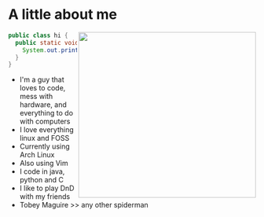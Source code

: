 # A little about me

<img align="right" width="361.5" height="337.5" src="https://user-images.githubusercontent.com/96651798/153474427-8a0bff6d-d65b-4567-b93a-702a3d5ece6a.png">


```java
public class hi {
  public static void main(String[] args) {
    System.out.println("Hello there!");
  }
}
```

- I'm a guy that loves to code, mess with hardware, and everything to do with computers
- I love everything linux and FOSS
- Currently using Arch Linux
- Also using Vim
- I code in java, python and C
- I like to play DnD with my friends
- Tobey Maguire >> any other spiderman




<!---
- 👋 Hi, I’m @ChubNub3
- 👀 I’m interested in ...
- 🌱 I’m currently learning ...
- 💞️ I’m looking to collaborate on ...
- 📫 How to reach me ...
--->
<!---
ChubNub3/ChubNub3 is a ✨ special ✨ repository because its `README.md` (this file) appears on your GitHub profile.
You can click the Preview link to take a look at your changes.
--->
